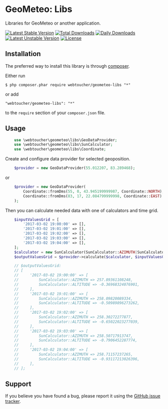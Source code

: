 # GeoMeteo: Libs
Libraries for GeoMeteo or another application.

[![Latest Stable Version](https://poser.pugx.org/webtoucher/geometeo-libs/v/stable)](https://packagist.org/packages/webtoucher/geometeo-libs)
[![Total Downloads](https://poser.pugx.org/webtoucher/geometeo-libs/downloads)](https://packagist.org/packages/webtoucher/geometeo-libs)
[![Daily Downloads](https://poser.pugx.org/webtoucher/geometeo-libs/d/daily)](https://packagist.org/packages/webtoucher/geometeo-libs)
[![Latest Unstable Version](https://poser.pugx.org/webtoucher/geometeo-libs/v/unstable)](https://packagist.org/packages/webtoucher/geometeo-libs)
[![License](https://poser.pugx.org/webtoucher/geometeo-libs/license)](https://packagist.org/packages/webtoucher/geometeo-libs)

## Installation

The preferred way to install this library is through [composer](http://getcomposer.org/download/).

Either run

```
$ php composer.phar require webtoucher/geometeo-libs "*"
```

or add

```
"webtoucher/geometeo-libs": "*"
```

to the ```require``` section of your `composer.json` file.

## Usage

```php
    use \webtoucher\geometeo\libs\GeoDataProvider;
    use \webtoucher\geometeo\libs\SunCalculator;
    use \webtoucher\geometeo\libs\Coordinate;
```

Create and configure data provider for selected geoposition.

```php
    $provider = new GeoDataProvider(55.012207, 83.289468);
```
or

```php
    $provider = new GeoDataProvider(
        Coordinate::fromDms(55, 0, 43.945199999987, Coordinate::NORTH),
        Coordinate::fromDms(83, 17, 22.084799999998, Coordinate::EAST)
    );
```

Then you can calculate needed data with one of calculators and time grid.

```php
    $inputValuesGrid = [
        '2017-03-02 19:00:00' => [],
        '2017-03-02 19:01:00' => [],
        '2017-03-02 19:02:00' => [],
        '2017-03-02 19:03:00' => [],
        '2017-03-02 19:04:00' => [],
    ];
    $calculator = new SunCalculator(SunCalculator::AZIMUTH|SunCalculator::ALTITUDE);
    $outputValuesGrid = $provider->calculate($calculator, $inputValuesGrid);

    // $outputValuesGrid:
    // [
    //     '2017-03-02 19:00:00' => [
    //         SunCalculator::AZIMUTH => 257.89361108248,
    //         SunCalculator::ALTITUDE => -0.36968324076901,
    //     ],
    //     '2017-03-02 19:01:00' => [
    //         SunCalculator::AZIMUTH => 258.09820089334,
    //         SunCalculator::ALTITUDE => -0.50989896273262,
    //     ],
    //     '2017-03-02 19:02:00' => [
    //         SunCalculator::AZIMUTH => 258.30272277877,
    //         SunCalculator::ALTITUDE => -0.65022023277039,
    //     ],
    //     '2017-03-02 19:03:00' => [
    //         SunCalculator::AZIMUTH => 258.50717913747,
    //         SunCalculator::ALTITUDE => -0.7906452287774,
    //     ],
    //     '2017-03-02 19:04:00' => [
    //         SunCalculator::AZIMUTH => 258.71157237265,
    //         SunCalculator::ALTITUDE => -0.93117213026396,
    //     ],
    // ];
```

## Support

If you believe you have found a bug, please report it using the [GitHub issue tracker](https://github.com/webtoucher/geometeo-libs/issues).